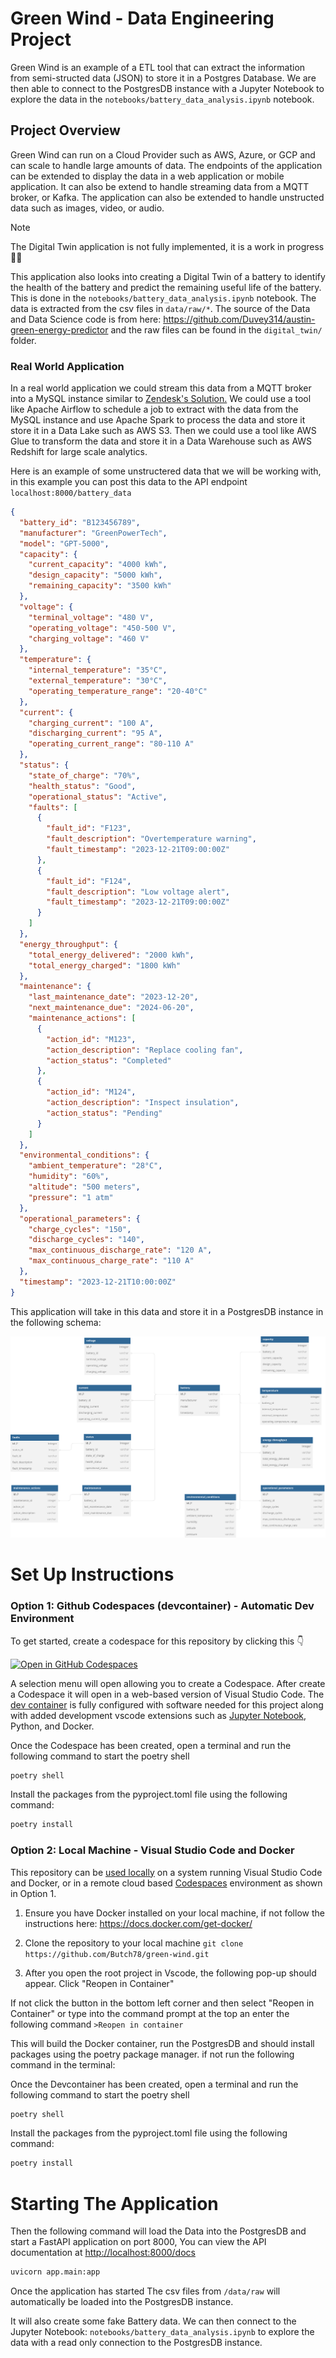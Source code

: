# Green Wind - Data Engineering Project

Green Wind is an example of a ETL tool that can extract the information from semi-structed data (JSON) to store it in a Postgres Database. We are then able to connect to the PostgresDB instance with a Jupyter Notebook to explore the data in the ```notebooks/battery_data_analysis.ipynb``` notebook. 

## Project Overview

Green Wind can run on a Cloud Provider such as AWS, Azure, or GCP and can scale to handle large amounts of data. The endpoints of the application can be extended to display the data in a web application or mobile application. It can also be extend to handle streaming data from a MQTT broker, or Kafka. The application can also be extended to handle unstructed data such as images, video, or audio. 

> [!NOTE]
> The Digital Twin application is not fully implemented, it is a work in progress 👷‍♂️

This application also looks into creating a Digital Twin of a battery to identify the health of the battery and predict the remaining useful life of the battery. This is done in the ```notebooks/battery_data_analysis.ipynb``` notebook. The data is extracted from the csv files in ```data/raw/*```. The source of the Data and Data Science code is from here:
https://github.com/Duvey314/austin-green-energy-predictor and the raw files can be found in the ```digital_twin/``` folder.


### Real World Application

In a real world application we could stream this data from a MQTT broker into a MySQL instance similar to [Zendesk's Solution.](https://www.infoq.com/news/2023/12/zendesk-dynamodb-mysql-s3-cost/) We could use a tool like Apache Airflow to schedule a job to extract with the data from the MySQL instance and use Apache Spark to process the data and store it store it in a Data Lake such as AWS S3. Then we could use a tool like AWS Glue to transform the data and store it in a Data Warehouse such as AWS Redshift for large scale analytics. 






Here is an example of some unstructered data that we will be working with, in this example you can post this data to the API endpoint ```localhost:8000/battery_data```


```json
{
  "battery_id": "B123456789",
  "manufacturer": "GreenPowerTech",
  "model": "GPT-5000",
  "capacity": {
    "current_capacity": "4000 kWh",
    "design_capacity": "5000 kWh",
    "remaining_capacity": "3500 kWh"
  },
  "voltage": {
    "terminal_voltage": "480 V",
    "operating_voltage": "450-500 V",
    "charging_voltage": "460 V"
  },
  "temperature": {
    "internal_temperature": "35°C",
    "external_temperature": "30°C",
    "operating_temperature_range": "20-40°C"
  },
  "current": {
    "charging_current": "100 A",
    "discharging_current": "95 A",
    "operating_current_range": "80-110 A"
  },
  "status": {
    "state_of_charge": "70%",
    "health_status": "Good",
    "operational_status": "Active",
    "faults": [
      {
        "fault_id": "F123",
        "fault_description": "Overtemperature warning",
        "fault_timestamp": "2023-12-21T09:00:00Z"
      },
      {
        "fault_id": "F124",
        "fault_description": "Low voltage alert",
        "fault_timestamp": "2023-12-21T09:00:00Z"
      }
    ]
  },
  "energy_throughput": {
    "total_energy_delivered": "2000 kWh",
    "total_energy_charged": "1800 kWh"
  },
  "maintenance": {
    "last_maintenance_date": "2023-12-20",
    "next_maintenance_due": "2024-06-20",
    "maintenance_actions": [
      {
        "action_id": "M123",
        "action_description": "Replace cooling fan",
        "action_status": "Completed"
      },
      {
        "action_id": "M124",
        "action_description": "Inspect insulation",
        "action_status": "Pending"
      }
    ]
  },
  "environmental_conditions": {
    "ambient_temperature": "28°C",
    "humidity": "60%",
    "altitude": "500 meters",
    "pressure": "1 atm"
  },
  "operational_parameters": {
    "charge_cycles": "150",
    "discharge_cycles": "140",
    "max_continuous_discharge_rate": "120 A",
    "max_continuous_charge_rate": "110 A"
  },
  "timestamp": "2023-12-21T10:00:00Z"
}
```
This application will take in this data and store it in a PostgresDB instance in the following schema:

![Database UML Diagram](./app/schema/green-wind.svg)





# Set Up Instructions

### Option 1: Github Codespaces (devcontainer) - Automatic Dev Environment

To get started, create a codespace for this repository by clicking this 👇

[![Open in GitHub Codespaces](https://github.com/codespaces/badge.svg)](https://github.com/codespaces/new?hide_repo_select=true&ref=main&repo=733376401&skip_quickstart=true&machine=standardLinux32gb&devcontainer_path=.devcontainer%2Fdevcontainer.json&geo=EuropeWest)

A selection menu will open allowing you to create a Codespace. After create a Codespace it  will open in a web-based version of Visual Studio Code. The [dev container](.devcontainer/devcontainer.json) is fully configured with software needed for this project along with added development vscode extensions such as [Jupyter Notebook](https://marketplace.visualstudio.com/items?itemName=ms-toolsai.jupyter), Python, and Docker.

Once the Codespace has been created, open a terminal and run the following command to start the poetry shell 

```bash
poetry shell
```
Install the packages from the pyproject.toml file using the following command:

```bash
poetry install
```

### Option 2: Local Machine - Visual Studio Code and Docker

This repository can be [used locally](https://code.visualstudio.com/docs/devcontainers/tutorial) on a system running Visual Studio Code and Docker, or in a remote cloud based [Codespaces](https://github.com/features/codespaces) environment as shown in Option 1.

1. Ensure you have Docker installed on your local machine, if not follow the instructions here: <https://docs.docker.com/get-docker/>

2. Clone the repository to your local machine
   ```git clone https://github.com/Butch78/green-wind.git```

3. After you open the root project in Vscode, the following pop-up should appear. Click "Reopen in Container"

If not click the button in the bottom left corner and then select "Reopen in Container" or type into the command prompt at the top an enter the following command ```>Reopen in container```

This will build the Docker container, run the PostgresDB and should install packages using the poetry package manager. if not run the following command in the terminal:

Once the Devcontainer has been created, open a terminal and run the following command to start the poetry shell 

```bash
poetry shell
```
Install the packages from the pyproject.toml file using the following command:

```bash
poetry install
```

# Starting The Application

Then the following command will load the Data into the PostgresDB and start a FastAPI application on port 8000, You can view the API documentation at <http://localhost:8000/docs>

```bash
uvicorn app.main:app
```

Once the application has started The csv files from ```/data/raw```  will automatically be loaded into the PostgresDB instance. 

It will also create some fake Battery data. We can then connect to the Jupyter Notebook: ```notebooks/battery_data_analysis.ipynb```  to explore the data with a read only connection to the PostgresDB instance.



